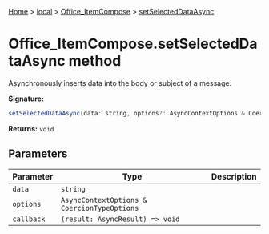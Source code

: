 [Home](./index) &gt; [local](local.md) &gt; [Office\_ItemCompose](local.office_itemcompose.md) &gt; [setSelectedDataAsync](local.office_itemcompose.setselecteddataasync.md)

# Office\_ItemCompose.setSelectedDataAsync method

Asynchronously inserts data into the body or subject of a message.

**Signature:**
```javascript
setSelectedDataAsync(data: string, options?: AsyncContextOptions & CoercionTypeOptions, callback?: (result: AsyncResult) => void): void;
```
**Returns:** `void`

## Parameters

|  Parameter | Type | Description |
|  --- | --- | --- |
|  `data` | `string` |  |
|  `options` | `AsyncContextOptions & CoercionTypeOptions` |  |
|  `callback` | `(result: AsyncResult) => void` |  |

